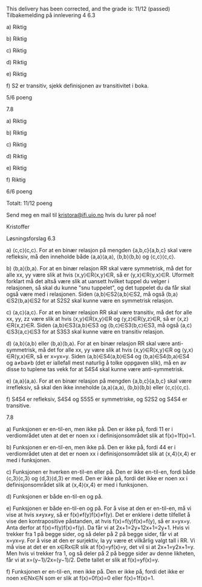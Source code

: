 This delivery has been corrected, and the grade is: 11/12 (passed)
Tilbakemelding på innlevering 4
6.3

a) Riktig

b) Riktig

c) Riktig

d) Riktig

e) Riktig

f) S2 er transitiv, sjekk definisjonen av transitivitet i boka.

5/6 poeng

7.8

a) Riktig

b) Riktig

c) Riktig

d) Riktig

e) Riktig

f) Riktig

6/6 poeng

Totalt: 11/12 poeng

Send meg en mail til kristora@ifi.uio.no hvis du lurer på noe!

Kristoffer

Løsningsforslag
6.3

a) ⟨c,c⟩⟨c,c⟩. For at en binær relasjon på mengden {a,b,c}{a,b,c} skal være refleksiv, må den inneholde både ⟨a,a⟩⟨a,a⟩, ⟨b,b⟩⟨b,b⟩ og ⟨c,c⟩⟨c,c⟩.

b) ⟨b,a⟩⟨b,a⟩. For at en binær relasjon RR skal være symmetrisk, må det for alle xx, yy være slik at hvis ⟨x,y⟩∈R⟨x,y⟩∈R, så er ⟨y,x⟩∈R⟨y,x⟩∈R. Uformelt forklart må det altså være slik at uansett hvilket tuppel du velger i relasjonen, så skal du kunne "snu tuppelet", og det tuppelet du da får skal også være med i relasjonen. Siden ⟨a,b⟩∈S2⟨a,b⟩∈S2, må også ⟨b,a⟩∈S2⟨b,a⟩∈S2 for at S2S2 skal kunne være en symmetrisk relasjon.

c) ⟨a,c⟩⟨a,c⟩. For at en binær relasjon RR skal være transitiv, må det for alle xx, yy, zz være slik at hvis ⟨x,y⟩∈R⟨x,y⟩∈R og ⟨y,z⟩∈R⟨y,z⟩∈R, så er ⟨x,z⟩∈R⟨x,z⟩∈R. Siden ⟨a,b⟩∈S3⟨a,b⟩∈S3 og ⟨b,c⟩∈S3⟨b,c⟩∈S3, må også ⟨a,c⟩∈S3⟨a,c⟩∈S3 for at S3S3 skal kunne være en transitiv relasjon.

d) ⟨a,b⟩⟨a,b⟩ eller ⟨b,a⟩⟨b,a⟩. For at en binær relasjon RR skal være anti-symmetrisk, må det for alle xx, yy være slik at hvis ⟨x,y⟩∈R⟨x,y⟩∈R og ⟨y,x⟩∈R⟨y,x⟩∈R, så er x=yx=y. Siden ⟨a,b⟩∈S4⟨a,b⟩∈S4 og ⟨b,a⟩∈S4⟨b,a⟩∈S4 og a≠ba≠b (det er iallefall mest naturlig å tolke oppgaven slik), må en av disse to tuplene tas vekk for at S4S4 skal kunne være anti-symmetrisk.

e) ⟨a,a⟩⟨a,a⟩. For at en binær relasjon på mengden {a,b,c}{a,b,c} skal være irrefleksiv, så skal den ikke inneholde ⟨a,a⟩⟨a,a⟩, ⟨b,b⟩⟨b,b⟩ eller ⟨c,c⟩⟨c,c⟩.

f) S4S4 er refleksiv, S4S4 og S5S5 er symmetriske, og S2S2 og S4S4 er transitive.

7.8

a) Funksjonen er en-til-en, men ikke på. Den er ikke på, fordi 11 er i verdiområdet uten at det er noen xx i definisjonsområdet slik at f(x)=1f(x)=1.

b) Funksjonen er en-til-en, men ikke på. Den er ikke på, fordi 44 er i verdiområdet uten at det er noen xx i definisjonsområdet slik at ⟨x,4⟩⟨x,4⟩ er med i funksjonen.

c) Funksjonen er hverken en-til-en eller på. Den er ikke en-til-en, fordi både ⟨c,3⟩⟨c,3⟩ og ⟨d,3⟩⟨d,3⟩ er med. Den er ikke på, fordi det ikke er noen xx i definisjonsområdet slik at ⟨x,4⟩⟨x,4⟩ er med i funksjonen.

d) Funksjonen er både en-til-en og på.

e) Funksjonen er både en-til-en og på. For å vise at den er en-til-en, må vi vise at hvis x≠yx≠y, så er f(x)≠f(y)f(x)≠f(y). Det er enklere i dette tilfellet å vise den kontrapositive påstanden, at hvis f(x)=f(y)f(x)=f(y), så er x=yx=y. Anta derfor at f(x)=f(y)f(x)=f(y). Da får vi at 2x+1=2y+12x+1=2y+1. Hvis vi trekker fra 1 på begge sider, og så deler på 2 på begge sider, får vi at x=yx=y. For å vise at den er surjektiv, la yy være et vilkårlig valgt tall i RR. Vi må vise at det er en x∈Rx∈R slik at f(x)=yf(x)=y, det vil si at 2x+1=y2x+1=y. Men hvis vi trekker fra 1, og så deler på 2 på begge sider av denne likheten, får vi at x=(y−1)/2x=(y−1)/2. Dette tallet er slik at f(x)=yf(x)=y.

f) Funksjonen er en-til-en, men ikke på. Den er ikke på, fordi det ikke er noen x∈Nx∈N som er slik at f(x)=0f(x)=0 eller f(x)=1f(x)=1.